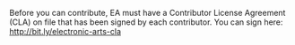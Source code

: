 
Before you can contribute, EA must have a Contributor License Agreement (CLA) on file that has been signed by each contributor.
You can sign here: http://bit.ly/electronic-arts-cla
